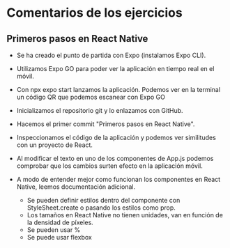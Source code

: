 # Comentarios de los ejercicios

## Primeros pasos en React Native

- Se ha creado el punto de partida con Expo (instalamos Expo CLI).
- Utilizamos Expo GO para poder ver la aplicación en tiempo real en el móvil.
- Con npx expo start lanzamos la aplicación. Podemos ver en la terminal un código QR que podemos escanear con Expo GO
- Inicializamos el repositorio git y lo enlazamos con GitHub.
- Hacemos el primer commit "Primeros pasos en React Native".
- Inspeccionamos el código de la aplicación y podemos ver similitudes con un proyecto de React.
- Al modificar el texto en uno de los componentes de App.js podemos comprobar que los cambios surten efecto en la aplicación móvil.
- A modo de entender mejor como funcionan los componentes en React Native, leemos documentación adicional.

  - Se pueden definir estilos dentro del componente con StyleSheet.create o pasando los estilos como prop.
  - Los tamaños en React Native no tienen unidades, van en función de la densidad de píxeles.
  - Se pueden usar %
  - Se puede usar flexbox
